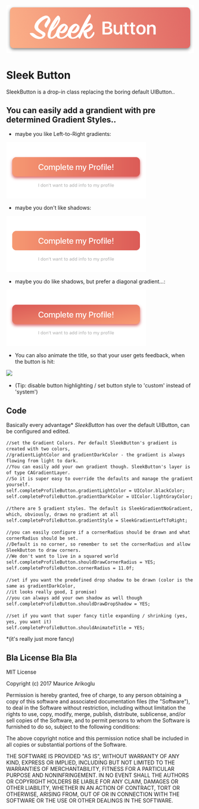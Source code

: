 [![header](https://github.com/MauriceArikoglu/sleek-button/blob/master/Assets/SleekButton.png)](https://github.com/MauriceArikoglu/sleek-button/blob/master/Assets/SleekButton.png)
# Sleek Button

SleekButton is a drop-in class replacing the boring default UIButton..

**You can easily add a grandient with pre determined Gradient Styles..**
-----

- maybe you like Left-to-Right gradients:
<img src="https://github.com/MauriceArikoglu/sleek-button/blob/master/Assets/LeftRightShadow.png" width="375">

- maybe you don't like shadows:
<img src="https://github.com/MauriceArikoglu/sleek-button/blob/master/Assets/LeftRightNoShadow.png" width="375">

- maybe you do like shadows, but prefer a diagonal gradient...:
<img src="https://github.com/MauriceArikoglu/sleek-button/blob/master/Assets/Diagonal.png" width="375">

- You can also animate the title, so that your user gets feedback, when the button is hit:

<img src="https://media.giphy.com/media/Tp8CAsPVpUPYY/giphy.gif" width="375">

- (Tip: disable button highlighting / set button style to 'custom' instead of 'system')

**Code**
-----
Basically every advantage* _SleekButton_ has over the default UIButton, can be configured and edited.

    //set the Gradient Colors. Per default SleekButton's gradient is created with two colors, 
    //gradientLightColor and gradientDarkColor - the gradient is always flowing from light to dark. 
    //You can easily add your own gradient though. SleekButton's layer is of type CAGradientLayer. 
    //So it is super easy to override the defaults and manage the gradient yourself.
    self.completeProfileButton.gradientLightColor = UIColor.blackColor;
    self.completeProfileButton.gradientDarkColor = UIColor.lightGrayColor;
    
    //there are 5 gradient styles. The default is SleekGradientNoGradient, which, obviously, draws no gradient at all
    self.completeProfileButton.gradientStyle = SleekGradientLeftToRight;

    //you can easily configure if a cornerRadius should be drawn and what cornerRadius should be set. 
    //Default is no corner, so remember to set the cornerRadius and allow SleekButton to draw corners. 
    //We don't want to live in a squared world
    self.completeProfileButton.shouldDrawCornerRadius = YES;
    self.completeProfileButton.cornerRadius = 11.0f;

    //set if you want the predefined drop shadow to be drawn (color is the same as gradientDarkColor, 
    //it looks really good, I promise)
    //you can always add your own shadow as well though
    self.completeProfileButton.shouldDrawDropShadow = YES;
    
    //set if you want that super fancy title expanding / shrinking (yes, yes, you want it)
    self.completeProfileButton.shouldAnimateTitle = YES;
    
*(it's really just more fancy)


**Bla License Bla Bla**
-----

MIT License

Copyright (c) 2017 Maurice Arikoglu

Permission is hereby granted, free of charge, to any person obtaining a copy
of this software and associated documentation files (the "Software"), to deal
in the Software without restriction, including without limitation the rights
to use, copy, modify, merge, publish, distribute, sublicense, and/or sell
copies of the Software, and to permit persons to whom the Software is
furnished to do so, subject to the following conditions:

The above copyright notice and this permission notice shall be included in all
copies or substantial portions of the Software.

THE SOFTWARE IS PROVIDED "AS IS", WITHOUT WARRANTY OF ANY KIND, EXPRESS OR
IMPLIED, INCLUDING BUT NOT LIMITED TO THE WARRANTIES OF MERCHANTABILITY,
FITNESS FOR A PARTICULAR PURPOSE AND NONINFRINGEMENT. IN NO EVENT SHALL THE
AUTHORS OR COPYRIGHT HOLDERS BE LIABLE FOR ANY CLAIM, DAMAGES OR OTHER
LIABILITY, WHETHER IN AN ACTION OF CONTRACT, TORT OR OTHERWISE, ARISING FROM,
OUT OF OR IN CONNECTION WITH THE SOFTWARE OR THE USE OR OTHER DEALINGS IN THE
SOFTWARE.
